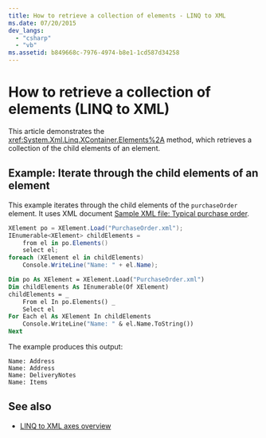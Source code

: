 ```yaml
---
title: How to retrieve a collection of elements - LINQ to XML
ms.date: 07/20/2015
dev_langs:
  - "csharp"
  - "vb"
ms.assetid: b849668c-7976-4974-b8e1-1cd587d34258
---
```


# How to retrieve a collection of elements (LINQ to XML)

This article demonstrates the <xref:System.Xml.Linq.XContainer.Elements%2A> method, which retrieves a collection of the child elements of an element.

## Example: Iterate through the child elements of an element

This example iterates through the child elements of the `purchaseOrder` element. It uses XML document [Sample XML file: Typical purchase order](sample-xml-file-typical-purchase-order.md).

```csharp
XElement po = XElement.Load("PurchaseOrder.xml");
IEnumerable<XElement> childElements =
    from el in po.Elements()
    select el;
foreach (XElement el in childElements)
    Console.WriteLine("Name: " + el.Name);
```

```vb
Dim po As XElement = XElement.Load("PurchaseOrder.xml")
Dim childElements As IEnumerable(Of XElement)
childElements = _
    From el In po.Elements() _
    Select el
For Each el As XElement In childElements
    Console.WriteLine("Name: " & el.Name.ToString())
Next
```

The example produces this output:

```output
Name: Address
Name: Address
Name: DeliveryNotes
Name: Items
```

## See also

- [LINQ to XML axes overview](linq-xml-axes-overview.md)
